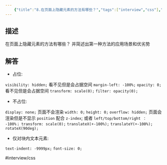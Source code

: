 ```yaml
---
    {"title":"8.在页面上隐藏元素的方法有哪些？","tags":["interview","css"],"date":"2021-05-28 17:57:43","categories":["interview"],"cover":"https://cdn.jsdelivr.net/gh/im/oss@master/gallery/06.svg","thumbnail":"https://cdn.jsdelivr.net/gh/im/oss@master/gallery/06.svg"}
---
```

    
## 描述

在页面上隐藏元素的方法有哪些？ 并简述出第一种方法的应用场景和优劣势
<!--more-->
## 解答

* 占位:

`visibility: hidden;`  看不见但是会占据空间
`margin-left: -100%;`
`opacity: 0;` 看不见但是会占据空间
`transform: scale(0);`
`filter: opacity(0);`

 * 不占位:

`display: none;`  页面不会渲染
`width: 0;` 
`height: 0;` 
`overflow: hidden;` 页面会渲染但是不显示
`position` 配合 `z-index`; 或者 `left/top/bottom/right ： -100%；`
`transform: scale(0);`
`translateX(+-100%);`
`translateY(+-100%);`
`rotateX(90deg);`

* 仅对块内文本元素:

`text-indent: -9999px;`
`font-size: 0;`

#interview/css